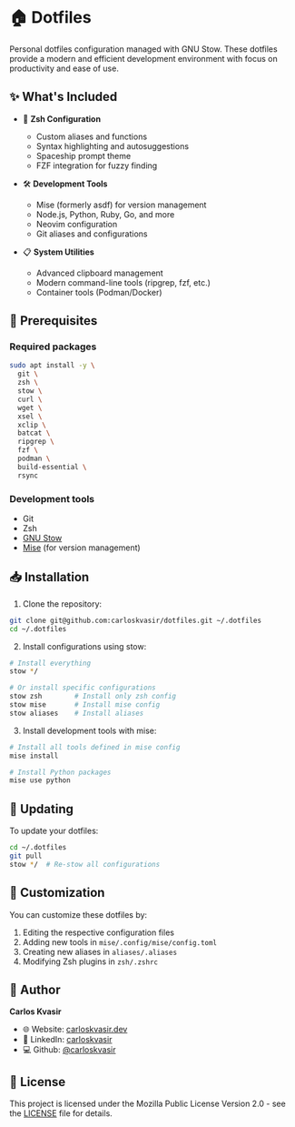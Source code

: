 # 🏠 Dotfiles

Personal dotfiles configuration managed with GNU Stow. These dotfiles provide a modern and efficient development environment with focus on productivity and ease of use.

## ✨ What's Included

- 🐚 **Zsh Configuration**
  - Custom aliases and functions
  - Syntax highlighting and autosuggestions
  - Spaceship prompt theme
  - FZF integration for fuzzy finding
  
- 🛠️ **Development Tools**
  - Mise (formerly asdf) for version management
  - Node.js, Python, Ruby, Go, and more
  - Neovim configuration
  - Git aliases and configurations
  
- 📋 **System Utilities**
  - Advanced clipboard management
  - Modern command-line tools (ripgrep, fzf, etc.)
  - Container tools (Podman/Docker)

## 🚀 Prerequisites

### Required packages

```bash
sudo apt install -y \
  git \
  zsh \
  stow \
  curl \
  wget \
  xsel \
  xclip \
  batcat \
  ripgrep \
  fzf \
  podman \
  build-essential \
  rsync
```

### Development tools
- Git
- Zsh
- [GNU Stow](https://www.gnu.org/software/stow/)
- [Mise](https://mise.jdx.dev/) (for version management)

## 📥 Installation

1. Clone the repository:
```zsh
git clone git@github.com:carloskvasir/dotfiles.git ~/.dotfiles
cd ~/.dotfiles
```

2. Install configurations using stow:
```zsh
# Install everything
stow */

# Or install specific configurations
stow zsh        # Install only zsh config
stow mise       # Install mise config
stow aliases    # Install aliases
```

3. Install development tools with mise:
```zsh
# Install all tools defined in mise config
mise install

# Install Python packages
mise use python
```

## 🔄 Updating

To update your dotfiles:

```zsh
cd ~/.dotfiles
git pull
stow */  # Re-stow all configurations
```

## 🎨 Customization

You can customize these dotfiles by:

1. Editing the respective configuration files
2. Adding new tools in `mise/.config/mise/config.toml`
3. Creating new aliases in `aliases/.aliases`
4. Modifying Zsh plugins in `zsh/.zshrc`

## 👤 Author

**Carlos Kvasir**

- 🌐 Website: [carloskvasir.dev](https://carloskvasir.dev)
- 💼 LinkedIn: [carloskvasir](https://linkedin.com/in/carloskvasir)
- 💻 Github: [@carloskvasir](https://github.com/carloskvasir)

## 📝 License

This project is licensed under the Mozilla Public License Version 2.0 - see the [LICENSE](LICENSE) file for details.

